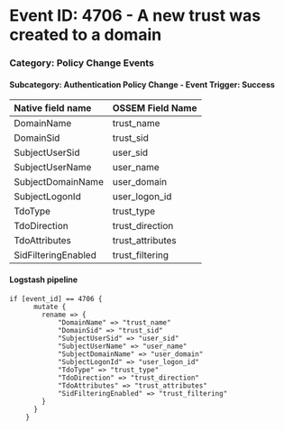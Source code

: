 # Event ID: 4706 -  A new trust was created to a domain
### Category: Policy Change Events
#### Subcategory: Authentication Policy Change - Event Trigger: Success

|Native field name            |OSSEM Field Name                   |
|:----------------------------|:----------------------------------|
| DomainName                  | trust_name                        |
| DomainSid                   | trust_sid                         |
| SubjectUserSid              | user_sid                          |
| SubjectUserName             | user_name                         |
| SubjectDomainName           | user_domain                       |
| SubjectLogonId              | user_logon_id                     | 
| TdoType                     | trust_type                        |
| TdoDirection                | trust_direction                   |
| TdoAttributes               | trust_attributes                  |
| SidFilteringEnabled         | trust_filtering                   |


#### Logstash pipeline

```
if [event_id] == 4706 {
      mutate {
        rename => {
            "DomainName" => "trust_name"
            "DomainSid" => "trust_sid"
            "SubjectUserSid" => "user_sid"
            "SubjectUserName" => "user_name"
            "SubjectDomainName" => "user_domain"
            "SubjectLogonId" => "user_logon_id"
            "TdoType" => "trust_type"
            "TdoDirection" => "trust_direction"
            "TdoAttributes" => "trust_attributes"
            "SidFilteringEnabled" => "trust_filtering"
        }
      }
    }
```